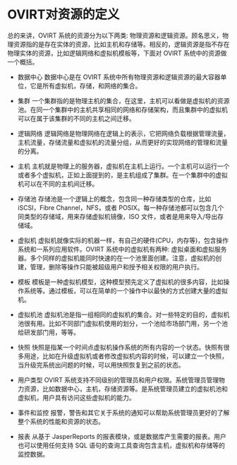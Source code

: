 # OVIRT对资源的定义

总的来讲，OVIRT 系统的资源分为以下两类:
物理资源和逻辑资源。顾名思义，物理资源指的是存在实体的资源，比如主机和存储等。相反的，逻辑资源是指不存在物理实体的资源，比如逻辑网络和虚拟机模板等，下面对
OVIRT 系统中的资源做一个概括。

-   数据中心 数据中心是在 OVIRT
    系统中所有物理资源和逻辑资源的最大容器单位，它是所有虚拟机，存储，和网络的集合。

-   集群
    一个集群指的是物理主机的集合，在这里，主机可以看做是虚拟机的资源池。在同一个集群中的主机共享相同的网络和存储架构，而且集群中的虚拟机可以在属于该集群的不同的主机之间迁移。

-   逻辑网络
    逻辑网络是物理网络在逻辑上的表示，它把网络负载根据管理流量，主机流量，存储流量和虚拟机的流量分组，从而更好的实现网络的管理和流量的分离。

-   主机
    主机就是物理上的服务器，虚拟机在主机上运行。一个主机可以运行一个或者多个虚拟机，正如上面提到的，是主机组成了集群。在一个集群中的虚拟机可以在不同的主机间迁移。

-   存储池 存储池是一个逻辑上的概念，包含同一种存储类型的仓库，比如
    iSCSI，Fibre Channel，NFS，或者
    POSIX。每一种存储池都可以包含几个同类型的存储域，用来存储虚拟机镜像，ISO
    文件，或者是用来导入/导出存储域。

-   虚拟机
    虚拟机就像实际的机器一样，有自己的硬件(CPU，内存等)，包含操作系统和一系列应用软件。OVIRT
    系统中的虚拟机有两种:
    虚拟桌面和虚拟服务器。多个同样的虚拟机能同时快速的在一个池里面创建。注意，虚拟机的创建，管理，删除等操作只能被超级用户和授予相关权限的用户执行。

-   模板
    模板是一种虚拟机模型，这种模型预先定义了虚拟机的很多内容，比如操作系统等。通过模板，可以在简单的一个操作中以最快的方式创建大量的虚拟机。

-   虚拟机池
    虚拟机池是指一组相同的虚拟机的集合。对一些特定的目的，虚拟机池很有用。比如不同部门虚拟机使用的划分，一个池给市场部门用，另一个池给研发部门用，等等。

-   快照
    快照是指某一个时间点虚拟机操作系统的所有内容的一个状态。快照有很多用途，比如在升级虚拟机或者修改虚拟机内容的时候，可以建立一个快照，当升级完系统出问题的时候，可以用快照恢复到之前的状态。

-   用户类型 OVIRT
    系统支持不同级别的管理员和用户权限。系统管理员管理物力资源，比如数据中心，主机，存储资源等。是系统管理员建立的虚拟机池和虚拟机，用户具有访问这些虚拟机的能力。

-   事件和监控
    报警，警告和其它关于系统的通知可以帮助系统管理员更好的了解整个系统的性能和资源的状态。

-   报表 从基于 JasperReports
    的报表模块，或是数据库产生需要的报表。用户也可以使用任何支持 SQL
    语句的查询工具查询包含主机，虚拟机和存储等的监控数据。

